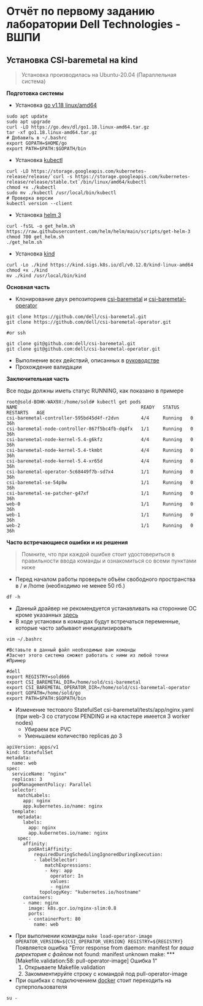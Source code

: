 #  Отчёт по первому заданию лаборатории Dell Technologies - ВШПИ
## Установка CSI-baremetal на kind

> Установка производилась на Ubuntu-20.04 (Параллельная система)

**Подготовка системы**

+ Установка [go v1.18 linux/amd64](https://go.dev/dl/go1.18.linux-amd64.tar.gz)
```
sudo apt update
sudo apt upgrade
curl -LO https://go.dev/dl/go1.18.linux-amd64.tar.gz
tar -xf go1.18.linux-amd64.tar.gz
# Добавить в ~/.bashrc
export GOPATH=$HOME/go
export PATH=$PATH:$GOPATH/bin
```
+ Установка [kubectl](https://kubernetes.io/ru/docs/tasks/tools/install-kubectl/ "Полное руководство")
```
curl -LO https://storage.googleapis.com/kubernetes-release/release/`curl -s https://storage.googleapis.com/kubernetes-release/release/stable.txt`/bin/linux/amd64/kubectl
chmod +x ./kubectl
sudo mv ./kubectl /usr/local/bin/kubectl
# Проверка версии
kubectl version --client
```
+ Установка [helm 3](https://helm.sh/docs/intro/install/ "Полное руководство")
```
curl -fsSL -o get_helm.sh https://raw.githubusercontent.com/helm/helm/main/scripts/get-helm-3
chmod 700 get_helm.sh
./get_helm.sh
```
+ Установка [kind](https://kind.sigs.k8s.io/docs/user/quick-start/ "Полное руководство")
```
curl -Lo ./kind https://kind.sigs.k8s.io/dl/v0.12.0/kind-linux-amd64
chmod +x ./kind
mv ./kind /usr/local/bin/kind
```
**Основная часть**

+ Клонирование двух репозиториев [csi-baremetal](https://github.com/dell/csi-baremetal) и [csi-baremetal-operator](https://github.com/dell/csi-baremetal-operator)
```
git clone https://github.com/dell/csi-baremetal.git
git clone https://github.com/dell/csi-baremetal-operator.git

#or ssh

git clone git@github.com:dell/csi-baremetal.git
git clone git@github.com:dell/csi-baremetal-operator.git
```
+ Выполнение всех действий, описанных в [руководстве](https://github.com/dell/csi-baremetal/blob/4a0fe85e2c0994c61d05bc664605ce6ae9713f5a/docs/CONTRIBUTING.md)
+ Прохождение валидации

**Заключительная часть**

Все поды должны иметь статус RUNNING, как показано в примере
```
root@sold-BOHK-WAX9X:/home/sold# kubectl get pods
NAME                                             READY   STATUS    RESTARTS   AGE
csi-baremetal-controller-595bd45d4f-r2dvn        4/4     Running   0          36h
csi-baremetal-node-controller-867f5bc4fb-dq4fx   1/1     Running   0          36h
csi-baremetal-node-kernel-5.4-g6kfz              4/4     Running   0          36h
csi-baremetal-node-kernel-5.4-tkmbt              4/4     Running   0          36h
csi-baremetal-node-kernel-5.4-xr65d              4/4     Running   0          36h
csi-baremetal-operator-5c68449f7b-sd7x4          1/1     Running   0          36h
csi-baremetal-se-54p8w                           1/1     Running   0          36h
csi-baremetal-se-patcher-g47xf                   1/1     Running   0          36h
web-0                                            1/1     Running   0          36h
web-1                                            1/1     Running   0          36h
web-2                                            1/1     Running   0          36h
```
**Часто встречающиеся ошибки и их решения**

>Помните, что при каждой ошибке стоит удостовериться в правильности ввода команды и ознакомиться со всеми пунктами ниже

+ Перед началом работы проверьте объём свободного пространства в / и /home (необходимо не менее 50 гб.)
```
df -h
```
+ Данный драйвер не рекомендуется устанавливать на сторонние ОС кроме указанных [здесь](https://github.com/dell/csi-baremetal-operator#readme "README") 
+ В ходе установки в командах будут встречаться переменные, которые часто забывают инициализировать
```
vim ~/.bashrc

#Вставьте в данный файл необходимые вам команды
#Засчет этого система сможет работать с ними из любой точки
#Пример

#dell
export REGISTRY=sold666
export CSI_BAREMETAL_DIR=/home/sold/csi-baremetal
export CSI_BAREMETAL_OPERATOR_DIR=/home/sold/csi-baremetal-operator
export GOPATH=/home/sold/go
export PATH=$PATH:$GOPATH/bin
```
+ Изменение тестового StatefulSet csi-baremetal/tests/app/nginx.yaml (при web-3 со статусом PENDING и на кластере имеется 3 worker nodes)
  + Убираем все PVC
  + Уменьшаем количество replicas до 3
```
apiVersion: apps/v1
kind: StatefulSet
metadata:
  name: web
spec:
  serviceName: "nginx"
  replicas: 3
  podManagementPolicy: Parallel
  selector:
    matchLabels:
      app: nginx
      app.kubernetes.io/name: nginx
  template:
    metadata:
      labels:
        app: nginx
        app.kubernetes.io/name: nginx
    spec:
      affinity:
        podAntiAffinity:
          requiredDuringSchedulingIgnoredDuringExecution:
          - labelSelector:
              matchExpressions:
              - key: app
                operator: In
                values:
                - nginx
            topologyKey: "kubernetes.io/hostname"
      containers:
      - name: nginx
        image: k8s.gcr.io/nginx-slim:0.8
        ports:
        - containerPort: 80
          name: web
``` 
+ При выполнении команды
```make load-operator-image OPERATOR_VERSION=${CSI_OPERATOR_VERSION} REGISTRY=${REGISTRY}```
Появляется ошибка "Error response from daemon: manifest for *ваша директория с файлом* not found: manifest unknown make: *** [Makefile.validation:58: pull-operator-image] Ошибка 1"
  1. Открываете Makefile.validation
  2. Закомментируйте строку с командой под pull-operator-image
+ При ошибках с подключением [docker](https://www.docker.com/) стоит переходить на суперпользователя
```
su -
```
